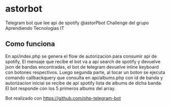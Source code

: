 # astorbot

Telegram bot que lee api de spotify @astorPbot
Challenge del grupo Aprendiendo Tecnologias IT

## Como funciona

En api/index.php se genera el flow de autorizacion para consumir api de spotify, El mensaje que recibe el bot va a api search de spotify y devuelve json de bandas encontradas, el bot de telegram devuelve inline keyboard con botones respectivos. Luego segunda parte, al tocar un boton se ejecuta comando callbackquery que consulta en api/albums.php con id de banda y autorizacion inicial se recibe de api spotify lista de albums de dicha banda. El bot responde con los 5 primeros albums del array.

Bot realizado con https://github.com/php-telegram-bot
